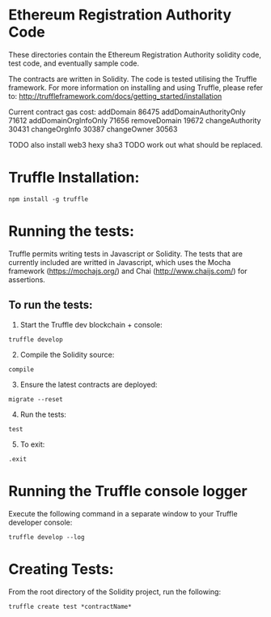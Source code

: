 # Ethereum Registration Authority Code

These directories contain the Ethereum Registration Authority 
solidity code, test code, and eventually sample code.




The contracts are written in Solidity. The code is tested utilising the Truffle 
framework.  For more information on installing and using Truffle, please 
refer to: http://truffleframework.com/docs/getting_started/installation

Current contract gas cost:
addDomain 86475
addDomainAuthorityOnly 71612
addDomainOrgInfoOnly 71656
removeDomain 19672
changeAuthority 30431
changeOrgInfo 30387
changeOwner 30563

TODO also install web3  hexy  sha3
TODO work out what should be replaced.


# Truffle Installation:
```
npm install -g truffle
```

# Running the tests:
Truffle permits writing tests in Javascript or Solidity.  The tests that 
are currently included are writted in Javascript, which uses the 
Mocha framework (https://mochajs.org/) and 
Chai (http://www.chaijs.com/) for assertions.

## To run the tests:
1. Start the Truffle dev blockchain + console:
```
truffle develop
```

2. Compile the Solidity source:
```
compile
```

3. Ensure the latest contracts are deployed:
```
migrate --reset
```

4. Run the tests:
```
test
```

5. To exit:
```
.exit
```


# Running the Truffle console logger
Execute the following command in a separate window to your Truffle developer console:
```
truffle develop --log
```

# Creating Tests:
From the root directory of the Solidity project, run the following:
```
truffle create test *contractName*
```
